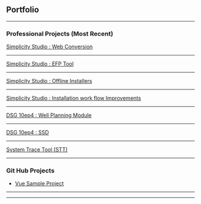 ## Portfolio

---

### Professional Projects (Most Recent)

[Simplicity Studio : Web Conversion](/swtToHtmlPage)
<!--<img src="images/dummy_thumbnail.jpg?raw=true"/>-->

---

[Simplicity Studio : EFP Tool](/efp)

---


[Simplicity Studio : Offline Installers](/offline)

---

[Simplicity Studio : Installation work flow Improvements](/initial)


---
[DSG 10ep4 : Well Planning Module  ](/wellPlanning)
<!-- to use a PDF [DSG 10ep4 : Well Planning Module  ](/pdf/sample_presentation.pdf) -->

---
[DSG 10ep4 : SSD](/ssd)
<!-- To use an external website [DSG 10ep4 : SSD](http://example.com/) -->


---
[System Trace Tool (STT)](/stt)



---

### Git Hub Projects

- [Vue Sample Project](https://github.com/kevingoveas/vueSample)

---




---
<!--<p style="font-size:11px">Page template forked from <a href="https://github.com/evanca/quick-portfolio">evanca</a></p>-->
<!-- Remove above link if you don't want to attibute -->
